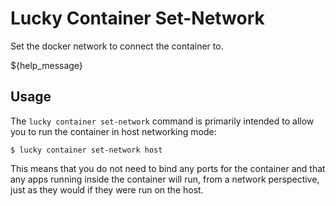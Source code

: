 # Lucky Container Set-Network

Set the docker network to connect the container to.

${help_message}

## Usage

The `lucky container set-network` command is primarily intended to allow you to run the container in host networking mode:

    $ lucky container set-network host

This means that you do not need to bind any ports for the container and that any apps running inside the container will run, from a network perspective, just as they would if they were run on the host.